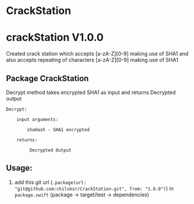 # CrackStation
# crackStation V1.0.0

Created crack station which accepts [a-zA-Z][0-9] making use of SHA1
and also  accepts repeating of characters [a-zA-Z][0-9] making use of SHA1

## Package CrackStation

Decrypt method takes encrypted SHA1 as input and returns Decrypted output


    Decrypt:

        input arguments:

            shaHash - SHA1 encrypted

        returns:

             Decrypted Output 


## Usage:

1. add this git url (`.package(url:
 "git@github.com:chiluksr/CrackStation.git", from: "1.0.0")`)
  in `package.swift` (package -> target/test -> dependencies)


